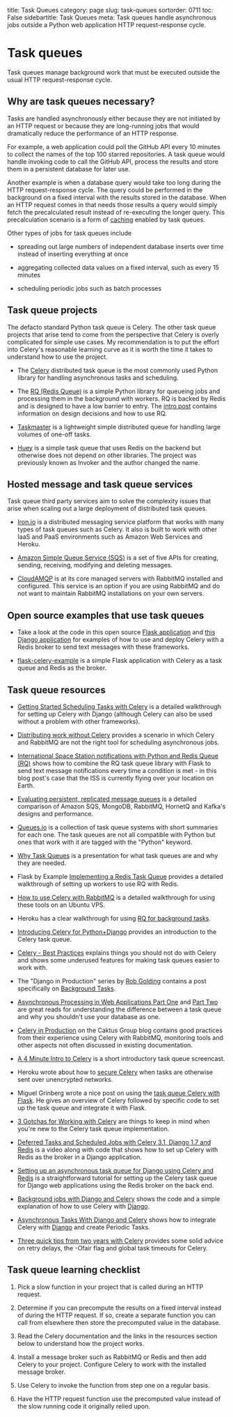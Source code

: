 title: Task Queues
category: page
slug: task-queues
sortorder: 0711
toc: False
sidebartitle: Task Queues
meta: Task queues handle asynchronous jobs outside a Python web application HTTP request-response cycle.


# Task queues
Task queues manage background work that must be executed outside the usual
HTTP request-response cycle.


## Why are task queues necessary?
Tasks are handled asynchronously either because they are not initiated by 
an HTTP request or because they are long-running jobs that would dramatically
reduce the performance of an HTTP response.

For example, a web application could poll the GitHub API every 10 minutes to
collect the names of the top 100 starred repositories. A task queue would
handle invoking code to call the GitHub API, process the results and store them
in a persistent database for later use.

Another example is when a database query would take too long during the HTTP
request-response cycle. The query could be performed in the background on a
fixed interval with the results stored in the database. When an
HTTP request comes in that needs those results a query would simply fetch the
precalculated result instead of re-executing the longer query.
This precalculation scenario is a form of [caching](/caching.html) enabled 
by task queues.

Other types of jobs for task queues include

* spreading out large numbers of independent database inserts over time 
  instead of inserting everything at once

* aggregating collected data values on a fixed interval, such as every
  15 minutes

* scheduling periodic jobs such as batch processes


## Task queue projects
The defacto standard Python task queue is Celery. The other task queue 
projects that arise tend to come from the perspective that Celery is overly
complicated for simple use cases. My recommendation is to put the effort into
Celery's reasonable learning curve as it is worth the time it takes to 
understand how to use the project.

* The [Celery](http://www.celeryproject.org/) distributed task queue is the
  most commonly used Python library for handling asynchronous tasks and 
  scheduling.

* The [RQ (Redis Queue)](http://python-rq.org/) is a simple Python
  library for queueing jobs and processing them in the background with workers.
  RQ is backed by Redis and is designed to have a low barrier to entry.
  The [intro post](http://nvie.com/posts/introducing-rq/) contains information
  on design decisions and how to use RQ.

* [Taskmaster](https://github.com/dcramer/taskmaster) is a lightweight simple
  distributed queue for handling large volumes of one-off tasks. 

* [Huey](http://huey.readthedocs.org/en/latest/) is a simple task queue that
  uses Redis on the backend but otherwise does not depend on other libraries. 
  The project was previously known as Invoker and the author changed the name.


## Hosted message and task queue services
Task queue third party services aim to solve the complexity issues that arise
when scaling out a large deployment of distributed task queues.

* [Iron.io](http://www.iron.io/) is a distributed messaging service platform 
  that works with many types of task queues such as Celery. It also is built
  to work with other IaaS and PaaS environments such as Amazon Web Services
  and Heroku.

* [Amazon Simple Queue Service (SQS)](http://aws.amazon.com/sqs/) is a
  set of five APIs for creating, sending, receiving, modifying and deleting
  messages.

* [CloudAMQP](http://www.cloudamqp.com/) is at its core managed servers with
  RabbitMQ installed and configured. This service is an option if you are 
  using RabbitMQ and do not want to maintain RabbitMQ installations on your 
  own servers.

## Open source examples that use task queues
* Take a look at the code in this open source 
  [Flask application](https://www.twilio.com/docs/howto/walkthrough/appointment-reminders/python/flask) 
  and 
  [this Django application](https://www.twilio.com/docs/howto/walkthrough/appointment-reminders/python/django) 
  for examples of how to use and deploy Celery with a Redis broker to
  send text messages with these frameworks. 

* [flask-celery-example](https://github.com/thrisp/flask-celery-example) is
  a simple Flask application with Celery as a task queue and Redis as
  the broker.


## Task queue resources
* [Getting Started Scheduling Tasks with Celery](http://www.caktusgroup.com/blog/2014/06/23/scheduling-tasks-celery/)
  is a detailed walkthrough for setting up Celery with Django (although
  Celery can also be used without a problem with other frameworks).

* [Distributing work without Celery](http://justcramer.com/2012/05/04/distributing-work-without-celery/)
  provides a scenario in which Celery and RabbitMQ are not the right tool
  for scheduling asynchronous jobs.

* [International Space Station notifications with Python and Redis Queue (RQ)](https://www.twilio.com/blog/2015/11/international-space-station-notifications-with-python-redis-queue-and-twilio-copilot.html)
  shows how to combine the RQ task queue library with Flask to send 
  text message notifications every time a condition is met - in this blog
  post's case that the ISS is currently flying over your location on
  Earth.

* [Evaluating persistent, replicated message queues](http://www.warski.org/blog/2014/07/evaluating-persistent-replicated-message-queues/)
  is a detailed comparison of Amazon SQS, MongoDB, RabbitMQ, HornetQ and
  Kafka's designs and performance.

* [Queues.io](http://queues.io/) is a collection of task queue systems with
  short summaries for each one. The task queues are not all compatible with
  Python but ones that work with it are tagged with the "Python" keyword.

* [Why Task Queues](http://www.slideshare.net/bryanhelmig/task-queues-comorichweb-12962619) 
  is a presentation for what task queues are and why they are needed. 

* Flask by Example [Implementing a Redis Task Queue](https://realpython.com/blog/python/flask-by-example-implementing-a-redis-task-queue/)
  provides a detailed walkthrough of setting up workers to use RQ with
  Redis.

* [How to use Celery with RabbitMQ](https://www.digitalocean.com/community/articles/how-to-use-celery-with-rabbitmq-to-queue-tasks-on-an-ubuntu-vps)
  is a detailed walkthrough for using these tools on an Ubuntu VPS.

* Heroku has a clear walkthrough for using 
  [RQ for background tasks](https://devcenter.heroku.com/articles/python-rq).

* [Introducing Celery for Python+Django](http://www.linuxforu.com/2013/12/introducing-celery-pythondjango/) 
  provides an introduction to the Celery task queue.

* [Celery - Best Practices](https://denibertovic.com/posts/celery-best-practices/)
  explains things you should not do with Celery and shows some underused 
  features for making task queues easier to work with.

* The "Django in Production" series by 
  [Rob Golding](https://twitter.com/robgolding63) contains a post 
  specifically on [Background Tasks](http://www.robgolding.com/blog/2011/11/27/django-in-production-part-2---background-tasks/).

* [Asynchronous Processing in Web Applications Part One](http://blog.thecodepath.com/2012/11/15/asynchronous-processing-in-web-applications-part-1-a-database-is-not-a-queue/) 
  and [Part Two](http://blog.thecodepath.com/2013/01/06/asynchronous-processing-in-web-applications-part-2-developers-need-to-understand-message-queues/)
  are great reads for understanding the difference between a task queue and
  why you shouldn't use your database as one.

* [Celery in Production](http://www.caktusgroup.com/blog/2014/09/29/celery-production/)
  on the Caktus Group blog contains good practices from their experience 
  using Celery with RabbitMQ, monitoring tools and other aspects not often
  discussed in existing documentation.

* [A 4 Minute Intro to Celery](https://www.youtube.com/watch?v=68QWZU_gCDA) is
  a short introductory task queue screencast.

* Heroku wrote about how to 
  [secure Celery](https://engineering.heroku.com/blogs/2014-09-15-securing-celery)
  when tasks are otherwise sent over unencrypted networks.

* Miguel Grinberg wrote a nice post on using the 
  [task queue Celery with Flask](http://blog.miguelgrinberg.com/post/using-celery-with-flask). 
  He gives an overview of Celery followed by specific code to set up the task
  queue and integrate it with Flask.

* [3 Gotchas for Working with Celery](https://wiredcraft.com/blog/3-gotchas-for-celery/)
  are things to keep in mind when you're new to the Celery task queue 
  implementation.

* [Deferred Tasks and Scheduled Jobs with Celery 3.1, Django 1.7 and Redis](https://godjango.com/63-deferred-tasks-and-scheduled-jobs-with-celery-31-django-17-and-redis/)
  is a video along with code that shows how to set up Celery with Redis as the
  broker in a Django application.

* [Setting up an asynchronous task queue for Django using Celery and Redis](http://michal.karzynski.pl/blog/2014/05/18/setting-up-an-asynchronous-task-queue-for-django-using-celery-redis/)
  is a straightforward tutorial for setting up the Celery task queue for 
  Django web applications using the Redis broker on the back end.

* [Background jobs with Django and Celery](http://django.zone/blog/posts/background-jobs-django-and-celery/)
  shows the code and a simple explanation of how to use Celery with 
  [Django](/django.html).

* [Asynchronous Tasks With Django and Celery](https://realpython.com/blog/python/asynchronous-tasks-with-django-and-celery/)
  shows how to integrate Celery with [Django](/django.html) and create Periodic Tasks.

* [Three quick tips from two years with Celery](https://library.launchkit.io/three-quick-tips-from-two-years-with-celery-c05ff9d7f9eb)
  provides some solid advice on retry delays, the -Ofair flag and global
  task timeouts for Celery.


## Task queue learning checklist
1. Pick a slow function in your project that is called during an HTTP 
   request.

1. Determine if you can precompute the results on a fixed interval instead 
   of during the HTTP request. If so, create a separate function you can call
   from elsewhere then store the precomputed value in the database.

1. Read the Celery documentation and the links in the resources section below
   to understand how the project works.

1. Install a message broker such as RabbitMQ or Redis and then add Celery to 
   your project. Configure Celery to work with the installed message broker.

1. Use Celery to invoke the function from step one on a regular basis.

1. Have the HTTP request function use the precomputed value instead of the 
   slow running code it originally relied upon.
 
